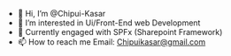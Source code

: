 - 👋 Hi, I’m @Chipui-Kasar
- 👀 I’m interested in Ui/Front-End web Development
- 🌱 Currently engaged with SPFx (Sharepoint Framework)
- 📫 How to reach me 
  Email: Chipuikasar@gmail.com

<!---
Chipui-Kasar/Chipui-Kasar is a ✨ special ✨ repository because its `README.md` (this file) appears on your GitHub profile.
You can click the Preview link to take a look at your changes.
--->
